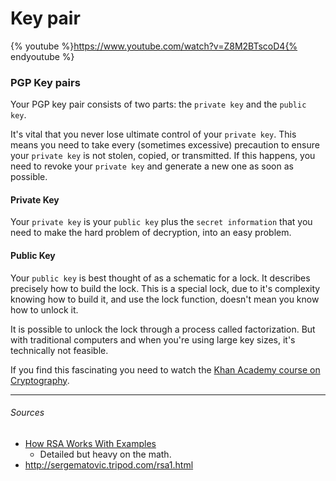 # Key pair

{% youtube %}https://www.youtube.com/watch?v=Z8M2BTscoD4{% endyoutube %}

### PGP Key pairs

Your PGP key pair consists of two parts: the `private key` and the `public key`.

It's vital that you never lose ultimate control of your `private key`. This means you need to take every (sometimes excessive) precaution to ensure your `private key` is not stolen, copied, or transmitted. If this happens, you need to revoke your `private key` and generate a new one as soon as possible.

#### Private Key

Your `private key` is your `public key` plus the `secret information` that you need to make the hard problem of decryption, into an easy problem.


#### Public Key

Your `public key` is best thought of as a schematic for a lock. It describes precisely how to build the lock. This is a special lock, due to it's complexity knowing how to build it, and use the lock function, doesn't mean you know how to unlock it.

It is possible to unlock the lock through a process called factorization. But with traditional computers and when you're using large key sizes, it's technically not feasible.


If you find this fascinating you need to watch the [Khan Academy course on Cryptography](https://www.khanacademy.org/computing/computer-science/cryptography).

---
###### Sources
 - [How RSA Works With Examples](http://doctrina.org/How-RSA-Works-With-Examples.html)
   - Detailed but heavy on the math.
 - http://sergematovic.tripod.com/rsa1.html